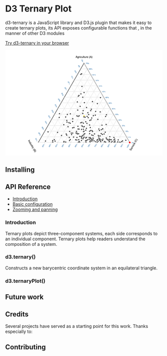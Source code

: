 # D3 Ternary Plot

d3-ternary is a JavaScript library and D3.js plugin that makes it easy to create ternary plots, its API exposes configurable functions that , in the manner of other D3 modules

[Try d3-ternary in your browser](https://observablehq.com/@julesblm/scratchpad-d3-ternary-plot-ii)

<img alt="Example ternary plot" src="https://raw.githubusercontent.com/davenquinn/d3-ternary/dev-new-version/demo.png" />

## Installing

## API Reference

* [Introduction](#introduction)
* [Basic configuration](#basic-configuration)
* [Zooming and panning](#zooming)

### Introduction

Ternary plots depict three-component systems, each side corresponds to an individual component. Ternary plots help readers understand the composition of a system.

### d3.ternary()

Constructs a new barycentric coordinate system in an equilateral triangle.

### d3.ternaryPlot()

## Future work

## Credits

Several projects have served as a starting point for this
work. Thanks especially to:

## Contributing
